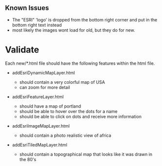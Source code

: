 ## Known Issues
* The "ESRI" 'logo' is dropped from the bottom right corner and put in the bottom right text instead
* most likely the images wont load for old, but they do for new.

# Validate
Each new/*.html file should have the following features within the html file.

* addEsriDynamicMapLayer.html
  - should contain a very colorful map of USA
  - can zoom for more detail

* addEsriFeatureLayer.html
  - should have a map of portland
  - should be able to hover over the dots for a name
  - should be able to click on dots and receive more information

* addEsriImageMapLayer.html
  - should contain a photo realistic view of africa

* addEsriTiledMapLayer.html
  - should contain a topographical map that looks like it was drawn in the 80's
